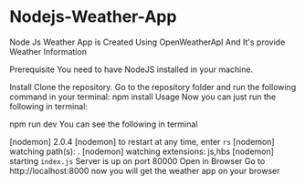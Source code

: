 # Nodejs-Weather-App
Node Js Weather App is Created Using OpenWeatherApI And It's provide Weather Information

Prerequisite
You need to have NodeJS installed in your machine.

Install
Clone the repository.
Go to the repository folder and run the following command in your terminal:
npm install
Usage
Now you can just run the following in terminal:

npm run dev
You can see the following in terminal

[nodemon] 2.0.4
[nodemon] to restart at any time, enter `rs`
[nodemon] watching path(s): *.*
[nodemon] watching extensions: js,hbs
[nodemon] starting `index.js`
Server is up on port 80000
Open in Browser
Go to http://localhost:8000
now you will get the weather app on your browser
